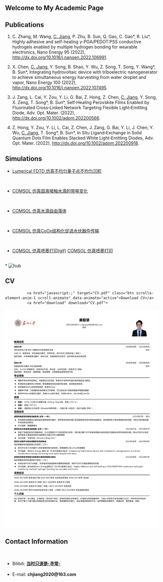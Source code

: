 
## Welcome to My Academic Page

## Publications

1. C. Zhang, M. Wang, <u>C. Jiang</u>, P. Zhu, B. Sun, Q. Gao, C. Gao\*, R. Liu\*, Highly adhesive and self-healing γ-PGA/PEDOT:PSS conductive hydrogels enabled by multiple hydrogen bonding for wearable electronics, Nano Energy 95 (2022), <http://dx.doi.org/10.1016/j.nanoen.2022.106991>.

1. X. Chen, <u>C. Jiang</u>, Y. Song, B. Shao, Y. Wu, Z. Song, T. Song, Y. Wang\*, B. Sun\*, Integrating hydrovoltaic device with triboelectric nanogenerator to achieve simultaneous energy harvesting from water droplet and vapor, Nano Energy 100 (2022), <http://dx.doi.org/10.1016/j.nanoen.2022.107495>.

1. J. Zang, L. Cai, Y. Zou, Y. Li, G. Bai, Z. Hong, Z. Chen, <u>C. Jiang</u>, Y. Song, X. Zeng, T. Song\*, B. Sun\*, Self‐Healing Perovskite Films Enabled by Fluorinated Cross‐Linked Network Targeting Flexible Light‐Emitting Diode, Adv. Opt. Mater.  (2022), <http://dx.doi.org/10.1002/adom.202200566>.

1. Z. Hong, Y. Zou, Y. Li, L. Cai, Z. Chen, J. Zang, G. Bai, Y. Li, J. Chen, Y. Wu, <u>C. Jiang</u>, T. Song\*, B. Sun\*, In Situ Ligand‐Exchange in Solid Quantum Dots Film Enables Stacked White Light‐Emitting Diodes, Adv. Opt. Mater.  (2022), <http://dx.doi.org/10.1002/adom.202200918>.

## Simulations
     
* <a href="https://github.com/Drchjiang/Drchjiang.github.io/blob/main/_picture/blog1.png" target="_blank"> Lumerical FDTD 仿真不均匀量子点不均匀沉积</a>
<br>
  
* <a href="https://github.com/Drchjiang/Drchjiang.github.io/blob/main/_picture/blog2.png" target="_blank"> COMSOL 仿真固液接触水滴的带电变化</a>
<br>
  
* <a href="https://github.com/Drchjiang/Drchjiang.github.io/blob/main/_picture/blog3.gif" target="_blank"> COMSOL 仿真水滴自由落体</a>
<br>
 
* <a href="https://github.com/Drchjiang/Drchjiang.github.io/blob/main/_picture/blog4.png" target="_blank"> COMSOL 仿真CoOx结构化促进水伏器件传输</a>
<br>
  
* <a href="https://github.com/Drchjiang/Drchjiang.github.io/blob/main/_picture/blog5.gif" target="_blank"> COMSOL 仿真喷墨打印(gif)</a>
 <a href="https://github.com/Drchjiang/Drchjiang.github.io/blob/main/_picture/blog5.gif" target="_blank"> COMSOL 仿真喷墨打印</a>
<br>   
* <img class="fit-picture"
     src="./_picture/blog7.jpg"
     alt="hub">
      
## CV

   <!-- Button CV -->
              <a href="javascript:;" target="CV.pdf" class="btn scrolla-element-anim-1 scroll-animate" data-animate="active">Download CV</a>
              <a href="download" download="CV.pdf">
<img border="0" src="CV.pdf" alt="Wrong">
</a>
      
      
## Contact Information
<br>
<ul>
      <li> Bilibili: <strong><a href="https://space.bilibili.com/390423616" target="_blank">当时只道是-寻常-</a></strong> </li>
     <br>
      <li> E-mail: <strong>chjiang2020@163.com</strong></li>
</ul>

<!-- div增加底部空格 -->
<div style="margin-top: 100px;"></div>
